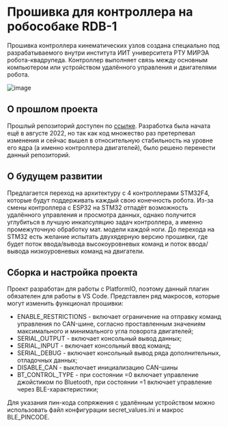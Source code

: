 # Прошивка для контроллера на робособаке RDB-1
Прошивка контроллера кинематических узлов создана специально под разрабатываемого внутри института ИИТ университета РТУ МИРЭА робота-квадрупеда. Контроллер выполняет связь между основным компьютером или устройством удалённого управления и двигателями робота.

![image](https://user-images.githubusercontent.com/40498648/230801189-ff013034-4c64-4cb9-a5fd-aa42576cb8f1.png)
## О прошлом проекта
Прошлый репозиторий доступен по [ссылке](https://github.com/AlexWanderman/RobotDogAlpha "ссылке"). Разработка была начата ещё в августе 2022, но так как код множество раз претерпевал изменения и сейчас вышел в относительную стабильность на уровне его ядра (а именно контроллера двигателей), было решено перенести данный репозиторий.
## О будущем развитии
Предлагается переход на архитектуру с 4 контроллерами STM32F4, которые будут поддерживать каждый свою конечность робота. Из-за смены контроллера с ESP32 на STM32 отпадёт возможность удалённого управления и просмотра данных, однако получится углубиться в лучшую инкапсуляцию задач контроллера, а именно промежуточную обработку мат. модели каждой ноги.
До перехода на STM32 есть желание испытать двухядерную версию прошивки, где будет поток ввода/вывода высокоуровневых команд и поток ввода/вывода низкоуровневых команд на двигатели.
## Сборка и настройка проекта
Проект разработан для работы с PlatformIO, поэтому данный плагин обязателен для работы в VS Code. Представлен ряд макросов, которые могут изменить функционал прошивки:
- ENABLE_RESTRICTIONS - включает ограничение на отправку команд управления по CAN-шине, согласно проставленным значениям максимального и минимального угла поворота двигателей;
- SERIAL_OUTPUT - включает консольный вывод данных;
- SERIAL_INPUT - включает консольный ввод команд;
- SERIAL_DEBUG - включает консольный вывод ряда дополнительных, отладочных данных;
- DISABLE_CAN - выключает инициализацию CAN-шины
- BT_CONTROL_TYPE - при состоянии =0 включает управление джойстиком по Bluetooth, при состоянии =1 включает управление через BLE-характеристики;

Для указания пин-кода сопряжения с удалённым устройством можно использовать файл конфигурации secret_values.ini и макрос BLE_PINCODE.
